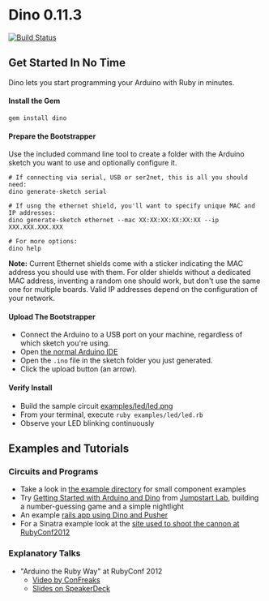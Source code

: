 # Dino 0.11.3
[![Build Status](https://secure.travis-ci.org/austinbv/dino.png)](http://travis-ci.org/austinbv/dino)

## Get Started In No Time

Dino lets you start programming your Arduino with Ruby in minutes.

#### Install the Gem

```shell
gem install dino
```

#### Prepare the Bootstrapper

Use the included command line tool to create a folder with the Arduino sketch you want to use and optionally configure it.

```shell
# If connecting via serial, USB or ser2net, this is all you should need:
dino generate-sketch serial

# If usng the ethernet shield, you'll want to specify unique MAC and IP addresses:
dino generate-sketch ethernet --mac XX:XX:XX:XX:XX:XX --ip XXX.XXX.XXX.XXX

# For more options:
dino help
```

__Note:__ Current Ethernet shields come with a sticker indicating the MAC address you should use with them. For older shields without a dedicated MAC address, inventing a random one should work, but don't use the same one for multiple boards. Valid IP addresses depend on the configuration of your network.

#### Upload The Bootstrapper

* Connect the Arduino to a USB port on your machine, regardless of which sketch you're using.
* Open [the normal Arduino IDE](http://arduino.cc/en/Main/Software)
* Open the `.ino` file in the sketch folder you just generated.
* Click the upload button (an arrow).

#### Verify Install

* Build the sample circuit [examples/led/led.png](https://raw.github.com/austinbv/dino/master/examples/led/led.png)
* From your terminal, execute `ruby examples/led/led.rb`
* Observe your LED blinking continuously

## Examples and Tutorials

### Circuits and Programs

* Take a look in [the example directory](https://github.com/austinbv/dino/tree/master/examples) for small component examples
* Try [Getting Started with Arduino and Dino](http://tutorials.jumpstartlab.com/projects/arduino/introducing_arduino.html) from [Jumpstart Lab](http://jumpstartlab.com), building a number-guessing game and a simple nightlight
* An example [rails app using Dino and Pusher](https://github.com/austinbv/dino_rails_example)
* For a Sinatra example look at the [site used to shoot the cannon at RubyConf2012](https://github.com/austinbv/dino_cannon)

### Explanatory Talks

* "Arduino the Ruby Way" at RubyConf 2012
  * [Video by ConFreaks](http://confreaks.com/videos/1294-rubyconf2012-arduino-the-ruby-way)
  * [Slides on SpeakerDeck](https://speakerdeck.com/austinbv/arduino-the-ruby-way)
